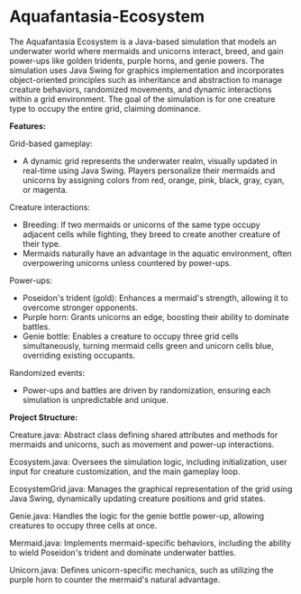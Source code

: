 # Aquafantasia-Ecosystem

The Aquafantasia Ecosystem is a Java-based simulation that models an underwater world where mermaids and unicorns interact, breed, and gain power-ups like golden tridents, purple horns, and genie powers. The simulation uses Java Swing for graphics implementation and incorporates object-oriented principles such as inheritance and abstraction to manage creature behaviors, randomized movements, and dynamic interactions within a grid environment. The goal of the simulation is for one creature type to occupy the entire grid, claiming dominance.

**Features:**  

Grid-based gameplay:
- A dynamic grid represents the underwater realm, visually updated in real-time using Java Swing. Players personalize their mermaids and unicorns by assigning colors from red, orange, pink, black, gray, cyan, or magenta.  

Creature interactions:
- Breeding: If two mermaids or unicorns of the same type occupy adjacent cells while fighting, they breed to create another creature of their type.  
- Mermaids naturally have an advantage in the aquatic environment, often overpowering unicorns unless countered by power-ups.  

Power-ups:
- Poseidon's trident (gold): Enhances a mermaid's strength, allowing it to overcome stronger opponents.
- Purple horn: Grants unicorns an edge, boosting their ability to dominate battles.
- Genie bottle: Enables a creature to occupy three grid cells simultaneously, turning mermaid cells green and unicorn cells blue, overriding existing occupants.  

Randomized events:
- Power-ups and battles are driven by randomization, ensuring each simulation is unpredictable and unique.  

**Project Structure:**  

Creature.java: Abstract class defining shared attributes and methods for mermaids and unicorns, such as movement and power-up interactions.  

Ecosystem.java: Oversees the simulation logic, including initialization, user input for creature customization, and the main gameplay loop.  

EcosystemGrid.java: Manages the graphical representation of the grid using Java Swing, dynamically updating creature positions and grid states.  

Genie.java: Handles the logic for the genie bottle power-up, allowing creatures to occupy three cells at once.  

Mermaid.java: Implements mermaid-specific behaviors, including the ability to wield Poseidon's trident and dominate underwater battles.  

Unicorn.java: Defines unicorn-specific mechanics, such as utilizing the purple horn to counter the mermaid's natural advantage.  
